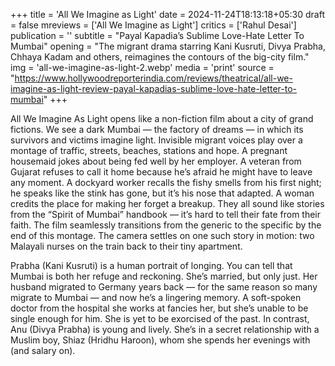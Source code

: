 +++
title = 'All We Imagine as Light'
date = 2024-11-24T18:13:18+05:30
draft = false
mreviews = ['All We Imagine as Light']
critics = ['Rahul Desai']
publication = ''
subtitle = "Payal Kapadia’s Sublime Love-Hate Letter To Mumbai"
opening = "The migrant drama starring Kani Kusruti, Divya Prabha, Chhaya Kadam and others, reimagines the contours of the big-city film."
img = 'all-we-imagine-as-light-2.webp'
media = 'print'
source = "https://www.hollywoodreporterindia.com/reviews/theatrical/all-we-imagine-as-light-review-payal-kapadias-sublime-love-hate-letter-to-mumbai"
+++

All We Imagine As Light opens like a non-fiction film about a city of grand fictions. We see a dark Mumbai — the factory of dreams — in which its survivors and victims imagine light. Invisible migrant voices play over a montage of traffic, streets, beaches, stations and hope. A pregnant housemaid jokes about being fed well by her employer. A veteran from Gujarat refuses to call it home because he’s afraid he might have to leave any moment. A dockyard worker recalls the fishy smells from his first night; he speaks like the stink has gone, but it’s his nose that adapted. A woman credits the place for making her forget a breakup. They all sound like stories from the “Spirit of Mumbai” handbook — it’s hard to tell their fate from their faith. The film seamlessly transitions from the generic to the specific by the end of this montage. The camera settles on one such story in motion: two Malayali nurses on the train back to their tiny apartment.

Prabha (Kani Kusruti) is a human portrait of longing. You can tell that Mumbai is both her refuge and reckoning. She’s married, but only just. Her husband migrated to Germany years back — for the same reason so many migrate to Mumbai — and now he’s a lingering memory. A soft-spoken doctor from the hospital she works at fancies her, but she’s unable to be single enough for him. She is yet to be exorcised of the past. In contrast, Anu (Divya Prabha) is young and lively. She’s in a secret relationship with a Muslim boy, Shiaz (Hridhu Haroon), whom she spends her evenings with (and salary on).
